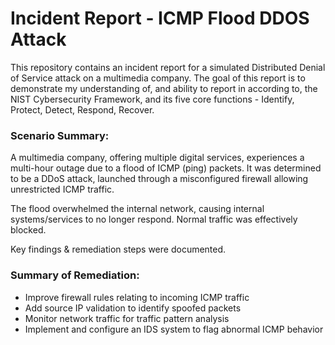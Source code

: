 # Incident Report - ICMP Flood DDOS Attack
This repository contains an incident report for a simulated Distributed Denial of Service attack on a multimedia company. 
The goal of this report is to demonstrate my understanding of, and ability to report in according to, the NIST Cybersecurity Framework,
and its five core functions - Identify, Protect, Detect, Respond, Recover.

### Scenario Summary:
A multimedia company, offering multiple digital services, experiences a multi-hour outage due to a flood of ICMP (ping) packets. It was
determined to be a DDoS attack, launched through a misconfigured firewall allowing unrestricted ICMP traffic. 

The flood overwhelmed the internal network, causing internal systems/services to no longer respond. Normal traffic was effectively blocked.

Key findings & remediation steps were documented.

### Summary of Remediation:
- Improve firewall rules relating to incoming ICMP traffic
- Add source IP validation to identify spoofed packets
- Monitor network traffic for traffic pattern analysis
- Implement and configure an IDS system to flag abnormal ICMP behavior

